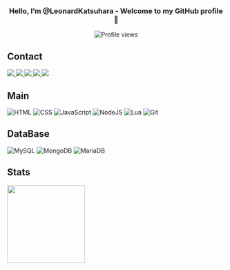 <h3 align="center">Hello, I’m @LeonardKatsuhara - Welcome to my GitHub profile 🌱</h3>

<p align="center"> <img src="https://komarev.com/ghpvc/?username=LeonardKatsuharao&color=yellow" alt="Profile views" /> </p>
</p>

## Contact
<p align="left"> <a href="https://twitter.com" target="_blank"><img src="https://img.shields.io/badge/-Twitter-%230077B5?style=for-the-badge&logo=twitter&logoColor=white" target="_blank"/>  
</a>
<a href="https://discord.gg/" target="blank"><img src="https://img.shields.io/badge/Discord-7289DA?style=for-the-badge&logo=discord&logoColor=white" target="_blank"/>
</a>
<a href="https://instagram.com/" target="_blank"><img src="https://img.shields.io/badge/-Instagram-%23E4405F?style=for-the-badge&logo=instagram&logoColor=white" target="_blank">
</a>
<a href="https://www.linkedin.com/in/" target="_blank"><img src="https://img.shields.io/badge/-LinkedIn-%230077B5?style=for-the-badge&logo=linkedin&logoColor=white" target="_blank">
</a>
<a href="https://github.com" target="_blank"><img src="https://img.shields.io/badge/-GitHub-181717?style=for-the-badge&logo=github&logoColor=white" target="_blank">
</a> </p>
</p>

## Main
![HTML](https://img.shields.io/badge/html5-%23E34F26.svg?style=for-the-badge&logo=html5&logoColor=white)
![CSS](https://img.shields.io/badge/css3-%231572B6.svg?style=for-the-badge&logo=css3&logoColor=white)
![JavaScript](https://img.shields.io/badge/javascript%20-%23323330.svg?&style=for-the-badge&logo=javascript&logoColor=%23F7DF1E)
![NodeJS](https://img.shields.io/badge/node.js%20-%2343853D.svg?&style=for-the-badge&logo=node.js&logoColor=white)
![Lua](https://img.shields.io/badge/Lua-2C2D72?style=for-the-badge&logo=lua&logoColor=white)
![Git](https://img.shields.io/badge/-Git-%23F05032?style=for-the-badge&logo=git&logoColor=%23ffffff)

## DataBase
![MySQL](https://img.shields.io/badge/mysql-%2300f.svg?style=for-the-badge&logo=mysql&logoColor=white)
![MongoDB](https://img.shields.io/badge/MongoDB-%234ea94b.svg?style=for-the-badge&logo=mongodb&logoColor=white)
![MariaDB](https://img.shields.io/badge/MariaDB-003545?style=for-the-badge&logo=mariadb&logoColor=white)

## Stats
<div align=left">
  <a href="https://github.com/LeonardKatsuhara">
  <img height="180em" src="https://github-readme-stats.vercel.app/api?username=leonardkatsuhara&show_icons=true&theme=dark&include_all_commits=true&count_private=true"/>
</div>

